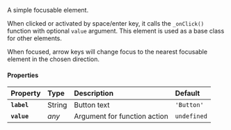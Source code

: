 A simple focusable element.

<io-element-demo element="io-item" properties='{"label": "Item", "value": "undefined"}'></io-element-demo>

When clicked or activated by space/enter key, it calls the `_onClick()` function with optional `value` argument. This element is used as a base class for other elements.

When focused, arrow keys will change focus to the nearest focusable element in the chosen direction.

#### Properties ####

| Property | Type | Description | Default |
|:---------|:-----|:------------|:--------|
| **`label`**  | String   | Button text                   | `'Button'`  |
| **`value`**  | _any_    | Argument for function action  | `undefined` |
